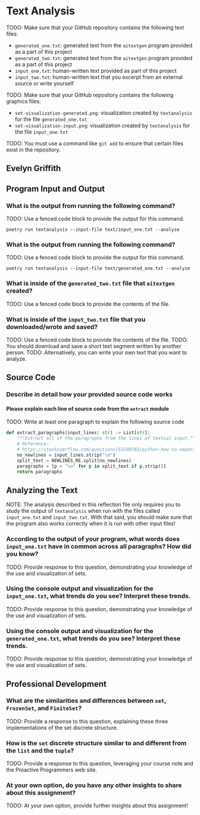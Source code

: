 # Text Analysis

TODO: Make sure that your GitHub repository contains the following text files:

- `generated_one.txt`: generated text from the `aitextgen` program provided as a part of this project
- `generated_two.txt`: generated text from the `aitextgen` program provided as a part of this project
- `input_one.txt`: human-written text provided as part of this project
- `input_two.txt`: human-written text that you excerpt from an external source or write yourself


TODO: Make sure that your GitHub repository contains the following graphics files:

- `set-visualization-generated.png`: visualization created by `textanalysis` for the file `generated_one.txt`
- `set-visualization-input.png`: visualization created by `textanalysis` for the file `input_one.txt`

TODO: You must use a command like `git add` to ensure that certain files exist in the repository.

## Evelyn Griffith

## Program Input and Output

### What is the output from running the following command?

TODO: Use a fenced code block to provide the output for this command.

`poetry run textanalysis --input-file text/input_one.txt --analyze`

### What is the output from running the following command?

TODO: Use a fenced code block to provide the output for this command.

`poetry run textanalysis --input-file text/generated_one.txt --analyze`

### What is inside of the `generated_two.txt` file that `aitextgen` created?

TODO: Use a fenced code block to provide the contents of the file.

### What is inside of the `input_two.txt` file that you downloaded/wrote and saved?

TODO: Use a fenced code block to provide the contents of the file.
TODO: You should download and save a short text segment written by another person.
TODO: Alternatively, you can write your own text that you want to analyze.

## Source Code

### Describe in detail how your provided source code works

#### Please explain each line of source code from the `extract` module

TODO: Write at least one paragraph to explain the following source code

```python
def extract_paragraphs(input_lines: str) -> List[str]:
    """Extract all of the paragraphs from the lines of textual input."""
    # Reference:
    # https://stackoverflow.com/questions/53240763/python-how-to-separate-paragraphs-from-text
    no_newlines = input_lines.strip("\n")
    split_text = NEWLINES_RE.split(no_newlines)
    paragraphs = [p + "\n" for p in split_text if p.strip()]
    return paragraphs
```

## Analyzing the Text

NOTE: The analysis described in this reflection file only requires you to study
the output of `textanalysis` when run with the files called `input_one.txt` and
`input_two.txt`. With that said, you should make sure that the program also
works correctly when it is run with other input files!

### According to the output of your program, what words does `input_one.txt` have in common across all paragraphs? How did you know?

TODO: Provide response to this question, demonstrating your knowledge of the use and visualization of sets.

### Using the console output and visualization for the `input_one.txt`, what trends do you see? Interpret these trends.

TODO: Provide response to this question, demonstrating your knowledge of the use and visualization of sets.

### Using the console output and visualization for the `generated_one.txt`, what trends do you see? Interpret these trends.

TODO: Provide response to this question, demonstrating your knowledge of the use and visualization of sets.

## Professional Development

### What are the similarities and differences between `set`, `FrozenSet`, and `FiniteSet`?

TODO: Provide a response to this question, explaining these three implementations of the set discrete structure.

### How is the `set` discrete structure similar to and different from the `list` and the `tuple`?

TODO: Provide a response to this question, leveraging your course note and the Proactive Programmers web site.

### At your own option, do you have any other insights to share about this assignment?

TODO: At your own option, provide further insights about this assignment!
